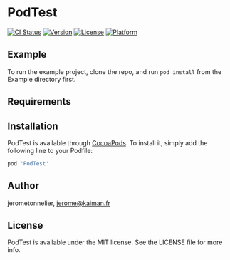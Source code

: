 # PodTest

[![CI Status](http://img.shields.io/travis/jerometonnelier/PodTest.svg?style=flat)](https://travis-ci.org/jerometonnelier/PodTest)
[![Version](https://img.shields.io/cocoapods/v/PodTest.svg?style=flat)](http://cocoapods.org/pods/PodTest)
[![License](https://img.shields.io/cocoapods/l/PodTest.svg?style=flat)](http://cocoapods.org/pods/PodTest)
[![Platform](https://img.shields.io/cocoapods/p/PodTest.svg?style=flat)](http://cocoapods.org/pods/PodTest)

## Example

To run the example project, clone the repo, and run `pod install` from the Example directory first.

## Requirements

## Installation

PodTest is available through [CocoaPods](http://cocoapods.org). To install
it, simply add the following line to your Podfile:

```ruby
pod 'PodTest'
```

## Author

jerometonnelier, jerome@kaiman.fr

## License

PodTest is available under the MIT license. See the LICENSE file for more info.
